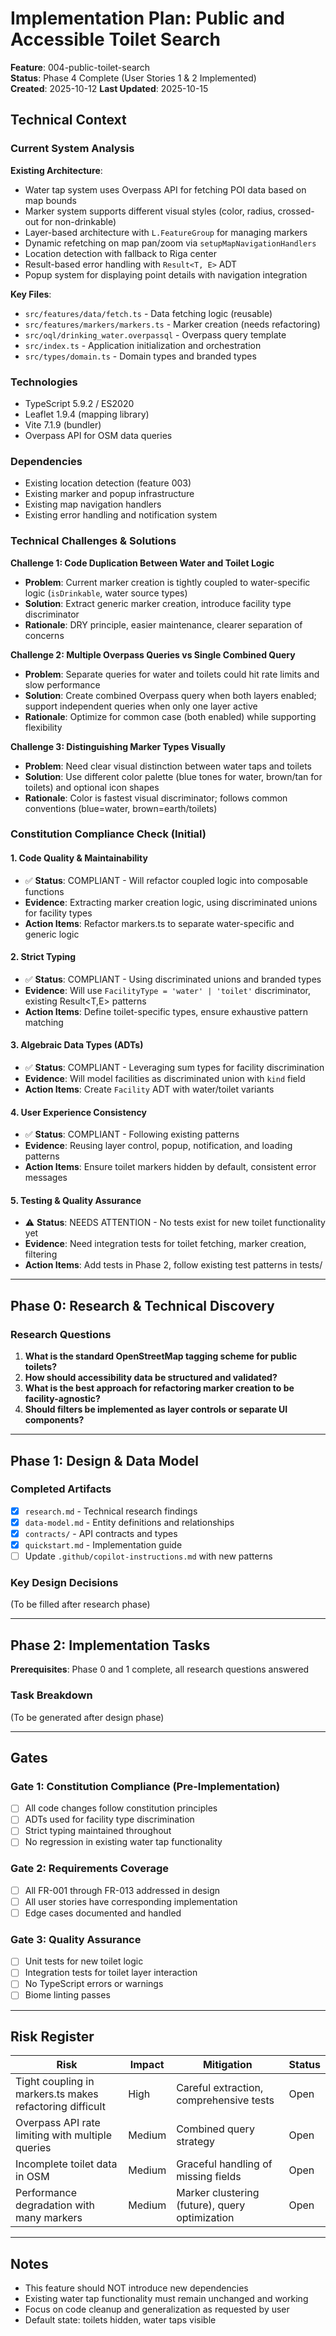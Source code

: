 # Implementation Plan: Public and Accessible Toilet Search

**Feature**: 004-public-toilet-search  
**Status**: Phase 4 Complete (User Stories 1 & 2 Implemented)  
**Created**: 2025-10-12
**Last Updated**: 2025-10-15

## Technical Context

### Current System Analysis

**Existing Architecture**:
- Water tap system uses Overpass API for fetching POI data based on map bounds
- Marker system supports different visual styles (color, radius, crossed-out for non-drinkable)
- Layer-based architecture with `L.FeatureGroup` for managing markers
- Dynamic refetching on map pan/zoom via `setupMapNavigationHandlers`
- Location detection with fallback to Riga center
- Result-based error handling with `Result<T, E>` ADT
- Popup system for displaying point details with navigation integration

**Key Files**:
- `src/features/data/fetch.ts` - Data fetching logic (reusable)
- `src/features/markers/markers.ts` - Marker creation (needs refactoring)
- `src/oql/drinking_water.overpassql` - Overpass query template
- `src/index.ts` - Application initialization and orchestration
- `src/types/domain.ts` - Domain types and branded types

### Technologies

- TypeScript 5.9.2 / ES2020
- Leaflet 1.9.4 (mapping library)
- Vite 7.1.9 (bundler)
- Overpass API for OSM data queries

### Dependencies

- Existing location detection (feature 003)
- Existing marker and popup infrastructure
- Existing map navigation handlers
- Existing error handling and notification system

### Technical Challenges & Solutions

**Challenge 1: Code Duplication Between Water and Toilet Logic**
- **Problem**: Current marker creation is tightly coupled to water-specific logic (`isDrinkable`, water source types)
- **Solution**: Extract generic marker creation, introduce facility type discriminator
- **Rationale**: DRY principle, easier maintenance, clearer separation of concerns

**Challenge 2: Multiple Overpass Queries vs Single Combined Query**
- **Problem**: Separate queries for water and toilets could hit rate limits and slow performance
- **Solution**: Create combined Overpass query when both layers enabled; support independent queries when only one layer active
- **Rationale**: Optimize for common case (both enabled) while supporting flexibility

**Challenge 3: Distinguishing Marker Types Visually**
- **Problem**: Need clear visual distinction between water taps and toilets
- **Solution**: Use different color palette (blue tones for water, brown/tan for toilets) and optional icon shapes
- **Rationale**: Color is fastest visual discriminator; follows common conventions (blue=water, brown=earth/toilets)

### Constitution Compliance Check (Initial)

#### 1. Code Quality & Maintainability
- ✅ **Status**: COMPLIANT - Will refactor coupled logic into composable functions
- **Evidence**: Extracting marker creation logic, using discriminated unions for facility types
- **Action Items**: Refactor markers.ts to separate water-specific and generic logic

#### 2. Strict Typing
- ✅ **Status**: COMPLIANT - Using discriminated unions and branded types
- **Evidence**: Will use `FacilityType = 'water' | 'toilet'` discriminator, existing Result<T,E> patterns
- **Action Items**: Define toilet-specific types, ensure exhaustive pattern matching

#### 3. Algebraic Data Types (ADTs)
- ✅ **Status**: COMPLIANT - Leveraging sum types for facility discrimination
- **Evidence**: Will model facilities as discriminated union with `kind` field
- **Action Items**: Create `Facility` ADT with water/toilet variants

#### 4. User Experience Consistency
- ✅ **Status**: COMPLIANT - Following existing patterns
- **Evidence**: Reusing layer control, popup, notification, and loading patterns
- **Action Items**: Ensure toilet markers hidden by default, consistent error messages

#### 5. Testing & Quality Assurance
- ⚠️ **Status**: NEEDS ATTENTION - No tests exist for new toilet functionality yet
- **Evidence**: Need integration tests for toilet fetching, marker creation, filtering
- **Action Items**: Add tests in Phase 2, follow existing test patterns in tests/

---

## Phase 0: Research & Technical Discovery

### Research Questions

1. **What is the standard OpenStreetMap tagging scheme for public toilets?**
2. **How should accessibility data be structured and validated?**
3. **What is the best approach for refactoring marker creation to be facility-agnostic?**
4. **Should filters be implemented as layer controls or separate UI components?**

---

## Phase 1: Design & Data Model

### Completed Artifacts

- [x] `research.md` - Technical research findings
- [x] `data-model.md` - Entity definitions and relationships
- [x] `contracts/` - API contracts and types
- [x] `quickstart.md` - Implementation guide
- [ ] Update `.github/copilot-instructions.md` with new patterns

### Key Design Decisions

(To be filled after research phase)

---

## Phase 2: Implementation Tasks

**Prerequisites**: Phase 0 and 1 complete, all research questions answered

### Task Breakdown

(To be generated after design phase)

---

## Gates

### Gate 1: Constitution Compliance (Pre-Implementation)
- [ ] All code changes follow constitution principles
- [ ] ADTs used for facility type discrimination
- [ ] Strict typing maintained throughout
- [ ] No regression in existing water tap functionality

### Gate 2: Requirements Coverage
- [ ] All FR-001 through FR-013 addressed in design
- [ ] All user stories have corresponding implementation
- [ ] Edge cases documented and handled

### Gate 3: Quality Assurance
- [ ] Unit tests for new toilet logic
- [ ] Integration tests for toilet layer interaction
- [ ] No TypeScript errors or warnings
- [ ] Biome linting passes

---

## Risk Register

| Risk | Impact | Mitigation | Status |
|------|--------|------------|--------|
| Tight coupling in markers.ts makes refactoring difficult | High | Careful extraction, comprehensive tests | Open |
| Overpass API rate limiting with multiple queries | Medium | Combined query strategy | Open |
| Incomplete toilet data in OSM | Medium | Graceful handling of missing fields | Open |
| Performance degradation with many markers | Medium | Marker clustering (future), query optimization | Open |

---

## Notes

- This feature should NOT introduce new dependencies
- Existing water tap functionality must remain unchanged and working
- Focus on code cleanup and generalization as requested by user
- Default state: toilets hidden, water taps visible

